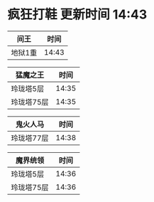 # 疯狂打鞋 更新时间 14:43

| 间王   | 时间    |
|--------|-------|
| 地狱1重 | 14:43 |

| 猛魔之王   | 时间    |
|--------|-------|
| 玲珑塔5层 | 14:35 |
| 玲珑塔75层 | 14:35 |

| 鬼火人马   | 时间    |
|--------|-------|
| 玲珑塔77层 | 14:38 |

| 魔界统领   | 时间    |
|--------|-------|
| 玲珑塔5层 | 14:36 |
| 玲珑塔75层 | 14:36 |